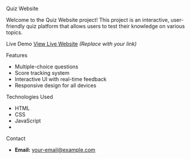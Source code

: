 Quiz Website

Welcome to the Quiz Website project! This project is an interactive, user-friendly quiz platform that allows users to test their knowledge on various topics.

Live Demo
[View Live Website](#) *(Replace with your link)*

Features
- Multiple-choice questions
- Score tracking system
- Interactive UI with real-time feedback
- Responsive design for all devices

Technologies Used
- HTML
- CSS
- JavaScript
- 
Contact
- **Email:** your-email@example.com
